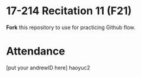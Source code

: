 # 17-214 Recitation 11 (F21)
**Fork** this repository to use for practicing Github flow.

# Attendance
[put your andrewID here] haoyuc2

